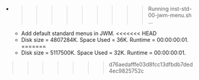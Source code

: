 * >>>>>>>>> Running inst-std-00-jwm-menu.sh ...
  * Add default standard menus in JWM.
<<<<<<< HEAD
  * Disk size = 4807284K. Space Used = 36K. Runtime = 00:00:00:01.
=======
  * Disk size = 5117500K. Space Used = 32K. Runtime = 00:00:00:01.
>>>>>>> d76aedafffe03d8fcc13dfbdb7ded4ec9825752c
